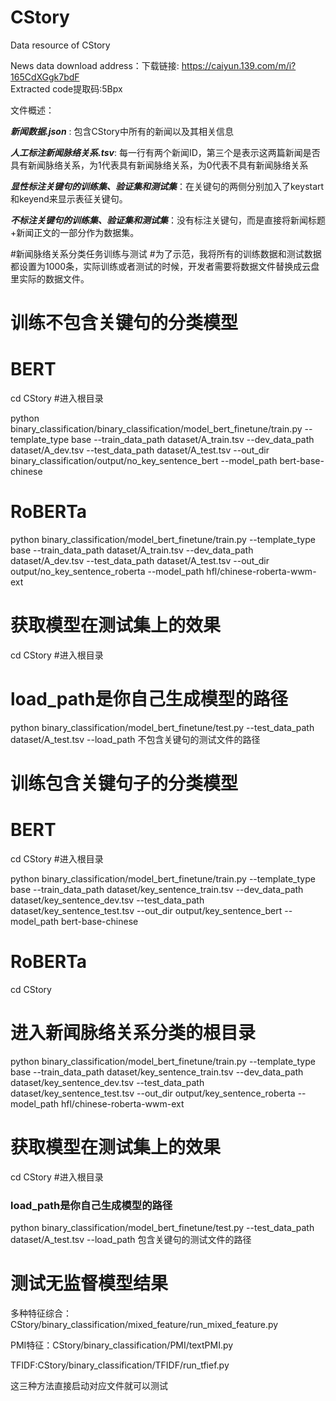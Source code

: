 # CStory
Data resource of CStory

News data download address：下载链接: https://caiyun.139.com/m/i?165CdXGgk7bdF  
Extracted code提取码:5Bpx  

文件概述：

***新闻数据.json*** : 包含CStory中所有的新闻以及其相关信息

***人工标注新闻脉络关系.tsv***: 每一行有两个新闻ID，第三个是表示这两篇新闻是否具有新闻脉络关系，为1代表具有新闻脉络关系，为0代表不具有新闻脉络关系

***显性标注关键句的训练集、验证集和测试集***：在关键句的两侧分别加入了keystart和keyend来显示表征关键句。


***不标注关键句的训练集、验证集和测试集***：没有标注关键句，而是直接将新闻标题+新闻正文的一部分作为数据集。

#新闻脉络关系分类任务训练与测试
#为了示范，我将所有的训练数据和测试数据都设置为1000条，实际训练或者测试的时候，开发者需要将数据文件替换成云盘里实际的数据文件。


# 训练不包含关键句的分类模型
# BERT

cd CStory #进入根目录

python binary_classification/binary_classification/model_bert_finetune/train.py  --template_type base --train_data_path dataset/A_train.tsv  --dev_data_path dataset/A_dev.tsv --test_data_path dataset/A_test.tsv --out_dir binary_classification/output/no_key_sentence_bert   --model_path bert-base-chinese

# RoBERTa

python binary_classification/model_bert_finetune/train.py  --template_type base --train_data_path dataset/A_train.tsv  --dev_data_path dataset/A_dev.tsv --test_data_path dataset/A_test.tsv --out_dir output/no_key_sentence_roberta  --model_path hfl/chinese-roberta-wwm-ext

# 获取模型在测试集上的效果

cd CStory #进入根目录

# load_path是你自己生成模型的路径

python binary_classification/model_bert_finetune/test.py --test_data_path dataset/A_test.tsv   --load_path  不包含关键句的测试文件的路径


# 训练包含关键句子的分类模型

# BERT

cd CStory #进入根目录

python binary_classification/model_bert_finetune/train.py  --template_type base --train_data_path dataset/key_sentence_train.tsv  --dev_data_path dataset/key_sentence_dev.tsv --test_data_path dataset/key_sentence_test.tsv --out_dir output/key_sentence_bert   --model_path bert-base-chinese

# RoBERTa

cd CStory

# 进入新闻脉络关系分类的根目录

python binary_classification/model_bert_finetune/train.py  --template_type base --train_data_path dataset/key_sentence_train.tsv  --dev_data_path dataset/key_sentence_dev.tsv  --test_data_path dataset/key_sentence_test.tsv --out_dir output/key_sentence_roberta   --model_path hfl/chinese-roberta-wwm-ext

# 获取模型在测试集上的效果

cd CStory #进入根目录

### load_path是你自己生成模型的路径

python binary_classification/model_bert_finetune/test.py --test_data_path dataset/A_test.tsv   --load_path  包含关键句的测试文件的路径


# 测试无监督模型结果

多种特征综合： CStory/binary_classification/mixed_feature/run_mixed_feature.py

PMI特征：CStory/binary_classification/PMI/textPMI.py

TFIDF:CStory/binary_classification/TFIDF/run_tfief.py

这三种方法直接启动对应文件就可以测试
